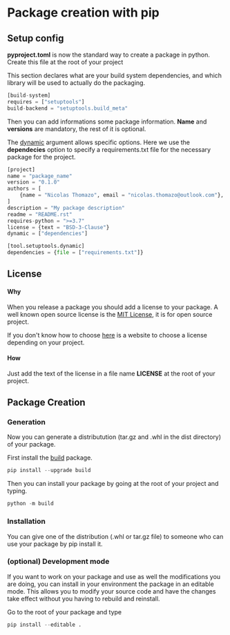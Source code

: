 # Package creation with pip

## Setup config

**pyproject.toml** is now the standard way to create a package in python.
Create this file at the root of your project 

This section declares what are your build system dependencies, and which library will be used to actually do the packaging.
```python 
[build-system]
requires = ["setuptools"]
build-backend = "setuptools.build_meta"
```

Then you can add informations some package information. **Name** and **versions** are mandatory, the rest of it is optional.

The [dynamic](https://setuptools.pypa.io/en/latest/userguide/pyproject_config.html#dynamic-metadata) argument allows specific options. Here we use the **dependecies** option to specify a requirements.txt file for the necessary package for the project. 

```python 
[project]
name = "package_name"
version = "0.1.0"
authors = [
    {name = "Nicolas Thomazo", email = "nicolas.thomazo@outlook.com"},
]
description = "My package description"
readme = "README.rst"
requires-python = ">=3.7"
license = {text = "BSD-3-Clause"}
dynamic = ["dependencies"]

[tool.setuptools.dynamic]
dependencies = {file = ["requirements.txt"]}
```

## License

#### Why

When you release a package you should add a license to your package. A well known open source license is the [MIT License](https://choosealicense.com/licenses/mit/), it is for open source project.

If you don't know how to choose [here](https://choosealicense.com/) is a website to choose a license depending on your project.

#### How

Just add the text of the license in a file name **LICENSE** at the root of your project.

## Package Creation

### Generation

Now you can generate a distributution (tar.gz and .whl in the dist directory) of your package.

First install the [build](https://pypa-build.readthedocs.io/en/latest/) package. 

```python
pip install --upgrade build
```

Then you can install your package by going at the root of your project and typing.

```python
python -m build
```

### Installation

You can give one of the distribution (.whl or tar.gz file) to someone who can use your package by pip install it.

### (optional) Development mode

If you want to work on your package and use as well the modifications you are doing, you can install in your environment the package in an editable mode. This allows you to modify your source code and have the changes take effect without you having to rebuild and reinstall. 

Go to the root of your package and type

```python
pip install --editable .
```
